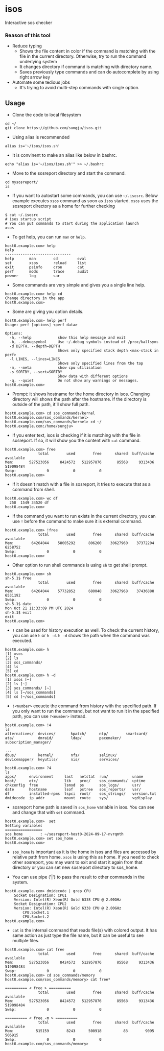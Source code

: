 # isos
Interactive sos checker

### Reason of this tool

- Reduce typing
  - Shows the file content in color if the command is matching with the file in the current directory. Otherwise, try to run the command underlying system
  - It changes directory if command is matching with directory name. 
  - Saves previously type commands and can do autocomplete by using right arrow key
- Automate some tedious jobs
  - It's trying to avoid multi-step commands with single option.

## Usage

- Clone the code to local filesystem

```
cd ~/
git clone https://github.com/sungju/isos.git
```

- Using alias is recommended

```
alias is='~/isos/isos.sh'
```

- It is convinent to make an alias like below in bashrc.

```
echo "alias is='~/isos/isos.sh'" >> ~/.bashrc
```

- Move to the sosreport directory and start the command.

```
cd mysosreport/
is
```

- If you want to autostart some commands, you can use `~/.isosrc`. Below example executes `xsos` command as soon as `isos` started. `xsos` uses the sosreport directory as a home for further checking

```
$ cat ~/.isosrc
# isos startup script
# You can put commands to start during the application launch
xsos
```

- To get help, you can run `man` or `help`.

```
host0.example.com> help
Help
------------------------------
help       man        cd         eval       
set        xsos       reload     list       
exit       psinfo     cron       cat        
perf       mods       trace      audit      
powner     log        sar   
```

- Some commands are very simple and gives you a single line help.

```
host0.example.com> help cd
Change directory in the app
host0.example.com>
```

- Some are giving you option details.

```
host0.example.com> help perf
Usage: perf [options] <perf data>

Options:
  -h, --help            show this help message and exit
  -b, --debugsymbol     Use ~/.debug symbols instead of /proc/kallsyms
  -d DEPTH, --depth=DEPTH
                        Shows only specified stack depth <max-stack in perf>
  -l LINES, --lines=LINES
                        Shows only specified lines from the top
  -m, --meta            show cpu utilisation
  -s SORTBY, --sort=SORTBY
                        Show data with different options
  -q, --quiet           Do not show any warnings or messages.
host0.example.com> 
```

- Prompt: it shows hostname for the home directory in isos. Changing directory will shows the path after the hostname. If the directory is outside of the path, it'll show full path.

```
host0.example.com> cd sos_commands/kernel
host0.example.com/sos_commands/kernel> 
host0.example.com/sos_commands/kernel> cd ~/
host0.example.com:/home/sungju> 
```

- If you enter text, isos is checking if it is matching with the file in sosreport. If so, it will show you the content with `cat` command.

```
host0.example.com> free
               total        used        free      shared  buff/cache   available
Mem:       527523056     8424572   512957876       85568     9313436   519098484
Swap:              0           0           0
host0.example.com>
```

- If it doesn't match with a file in sosreport, it tries to execute that as a command from shell.

```
host0.example.com> wc df
  258  1549 34520 df
host0.example.com>
```

- If the command you want to run exists in the current directory, you can use `!` before the command to make sure it is external command.

```
host0.example.com> !free
               total        used        free      shared  buff/cache   available
Mem:        64264044    58005292      806260    30627960    37372204     6258752
Swap:              0           0           0
host0.example.com> 
```

- Other option to run shell commands is using `sh` to get shell prompt.

```
host0.example.com> sh
sh-5.1$ free
               total        used        free      shared  buff/cache   available
Mem:        64264044    57732852      680048    30627968    37436888     6531192
Swap:              0           0           0
sh-5.1$ date
Mon Oct 21 11:33:09 PM UTC 2024
sh-5.1$ exit
exit
host0.example.com> 
```

- `!` can be used for history execution as well. To check the current history, you can use `h` or `h -d`. `h -d` shows the path when the command was executed.

```
host0.example.com> h
[1] xsos
[2] ls
[3] sos_commands/
[4] ls
[5] cd
host0.example.com> h -d
[1] xsos [~]
[2] ls [~]
[3] sos_commands/ [~]
[4] ls [~/sos_commands]
[5] cd [~/sos_commands]
```

- `!<number>` exeucte the command from history with the specified path. If you only want to run the command, but not want to run it in the specified path, you can use `?<number>` instead.

```
host0.example.com> !4
ls
alternatives/  devices/       kpatch/      ntp/        smartcard/
ata/           dmraid/        ldap/        pacemaker/  subscription_manager/

...
dbus/          kernel/        nfs/         selinux/
devicemapper/  keyutils/      nis/         services/

host0.example.com> ?4
ls
apps/      environment     last   netstat  run/           uname
boot/      etc/            lib    proc/    sos_commands/  uptime
chkconfig  free            lsmod  ps       sos_logs/      usr/
date       hostname        lsof   pstree   sos_reports/   var/
df         installed-rpms  lspci  root/    sos_strings/   version.txt
dmidecode  ip_addr         mount  route    sys/           vgdisplay
```

- sosreport home path is saved in `sos_home` variable in isos. You can see and change that with `set` command.

```
host0.example.com>  set
Setting variables
=================
sos_home        : ~/sosreport-host0-2024-09-17-nvrqmth
host0.example.com> set sos_home .
host0.example.com>
```

- `sos_home` is important as it is the home in isos and files are accessed by relative path from home. `xsos` is using this as home. If you need to check other sosreport, you may want to exit and start it again from that directory or you can set new sosreport directory to sos_home.


- You can use pipe ('|') to pass the result to other commands in the system.

```
host0.example.com> dmidecode | grep CPU
	Socket Designation: CPU1
	Version: Intel(R) Xeon(R) Gold 6338 CPU @ 2.00GHz
	Socket Designation: CPU2
	Version: Intel(R) Xeon(R) Gold 6338 CPU @ 2.00GHz
		CPU.Socket.1
		CPU.Socket.2
host0.example.com> 
```

- `cat` is the internal command that reads file(s) with colored output. It has same action as just type the file name, but it can be useful to see multiple files.

```
host0.example.com> cat free
               total        used        free      shared  buff/cache   available
Mem:       527523056     8424572   512957876       85568     9313436   519098484
Swap:              0           0           0
host0.example.com> cd sos_commands/memory
host0.example.com/sos_commands/memory> cat free*

========== < free > ==========
               total        used        free      shared  buff/cache   available
Mem:       527523056     8424572   512957876       85568     9313436   519098484
Swap:              0           0           0

========== < free_-m > ==========
               total        used        free      shared  buff/cache   available
Mem:          515159        8243      500918          83        9095      506915
Swap:              0           0           0
host0.example.com/sos_commands/memory>
```

